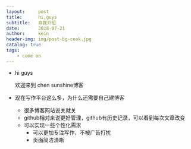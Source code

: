 ```yaml
---
layout:     post
title:      hi,guys
subtitle:   自我介绍
date:       2018-07-21
author:     kein
header-img: img/post-bg-cook.jpg
catalog: true
tags:
    - come on
---
```



- hi guys
    
    欢迎来到 chen sunshine博客

- 现在写作平台这么多，为什么还需要自己建博客
    - 很多博客网站说关就关
    - github相对来说更好管理，github有历史记录，可以看到每次文章改变
    - 可以实现一些个性化需求
        - 可以更加专注写作，不被广告打扰
        - 页面简洁清晰
        
 

